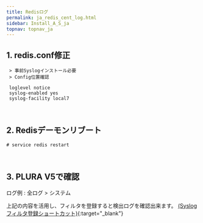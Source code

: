 ```yaml
---
title: Redisログ
permalink: ja_redis_cent_log.html
sidebar: Install_A_S_ja
topnav: topnav_ja
---
```



## 1. redis.conf修正

     > 事前Syslogインストール必要
     > Config位置確認

     loglevel notice
     syslog-enabled yes
     syslog-facility local7

<br />

## 2. Redisデーモンリブート

`# service redis restart`

<br />

## 3. PLURA V5で確認

ログ例 : 全ログ > システム

<!-- [![image](/docs/images/Ins_G/redis_c/1.png){: width="800" }](/docs/images/Ins_G/redis_c/1.png){:target="_blank"} -->

上記の内容を活用し、フィルタを登録すると検出ログを確認出来ます。 
[(Syslogフィルタ登録ショートカット)](https://qubitsec.github.io/ja_f_regi_syslog.html){:target="_blank"}